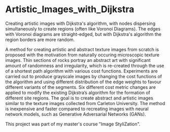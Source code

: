 # Artistic_Images_with_Dijkstra
Creating artistic images with Dijkstra's algorithm, with nodes dispersing simultaneously to create regions (often like Voronoi Diagrams). 
The edges with Voronoi diagrams are straight-edged, but with Dijkstra's algorithm the region borders are more random. 

A method for creating artistic and abstract texture images from scratch is proposed with the motivation from naturally occuring microscopic texture images.
Thin sections of rocks portray an abstract art with significant amount of randomness and irregularity, which is re-created through the use of a shortest 
path algorithm with various cost functions. Experiments are carried out to produce grayscale images by changing the cost functions of the algorithm and 
using different distribution of the edge weights to favour different variants of the segments. Six different cost metric changes are applied to modify 
the existing Dijkstra’s algorithm for the formation of different site regions. The goal is to create abstract and artistic images similar to the texture 
images collected from Carleton University. The method is inexpensive and faster compared to recreating images with neural network models, such as 
Generative Adversarial Networks (GANs).

This project was part of my master's course "Image StyliZation".
